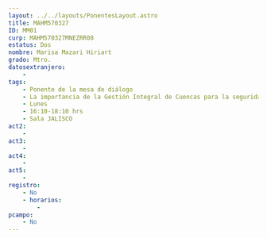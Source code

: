 ```yaml
---
layout: ../../layouts/PonentesLayout.astro
title: MAHM570327
ID: MM01
curp: MAHM570327MNEZRR08
estatus: Dos
nombre: Marisa Mazari Hiriart
grado: Mtro.
datosextranjero:
    - 
tags:
    - Ponente de la mesa de diálogo
    - La importancia de la Gestión Integral de Cuencas para la seguridad hídrica del Valle de México
    - Lunes
    - 16:10-18:10 hrs
    - Sala JALISCO
act2: 
    - 
act3: 
    - 
act4: 
    - 
act5: 
    - 
registro:
    - No
    - horarios:
        -
pcampo:
    - No
---
```


